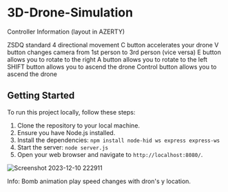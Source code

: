 # 3D-Drone-Simulation

Controller Information (layout in AZERTY)

ZSDQ standard 4 directional movement
C button accelerates your drone
V button changes camera from 1st person to 3rd person (vice versa)
E button allows you to rotate to the right
A button allows you to rotate to the left
SHIFT button allows you to ascend the drone
Control button allows you to ascend the drone

## Getting Started

To run this project locally, follow these steps:

1. Clone the repository to your local machine.
2. Ensure you have Node.js installed.
3. Install the dependencies: `npm install node-hid ws express express-ws`
4. Start the server: `node server.js`
5. Open your web browser and navigate to `http://localhost:8080/`.



![Screenshot 2023-12-10 222911](https://github.com/civanahmetyasin/WebBaseDroneSimulation/assets/69795597/8d44d699-b774-4e23-b3f5-eb09acfcb3a8)



Info: Bomb animation play speed changes with dron's y location.
